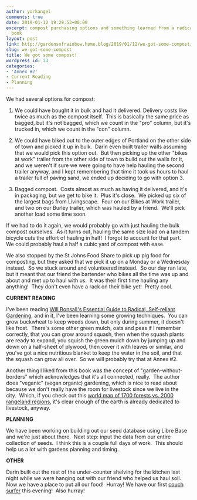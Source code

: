 ```yaml
---
author: yorkangel
comments: true
date: 2019-01-12 19:29:53+00:00
excerpt: compost purchasing options and something learned from a radical gardening
  book
layout: post
link: http://gardensofrainbow.home.blog/2019/01/12/we-got-some-compost/
slug: we-got-some-compost
title: We got some compost!
wordpress_id: 33
categories:
- 'Annex #2'
- Current Reading
- Planning
---
```


We had several options for compost:



	
  1. We could have bought it in bulk and had it delivered. Delivery costs like twice as much as the compost itself.  This is basically the same price as bagged, but it's not bagged, which we count in the "pro" column, but it's trucked in, which we count in the "con" column.

	
  2. We could have biked out to the outer edges of Portland on the other side of town and picked it up in bulk.  Darin even built trailer walls assuming that we would pick this option out.  But then picking up the other "bikes at work" trailer from the other side of town to build out the walls for it, and we weren't if sure we were going to have help hauling the second trailer anyway, and I kept remembering that time it took us hours to haul a trailer full of paving sand, we ended up deciding to go with option 3.

	
  3. Bagged compost.  Costs almost as much as having it delivered, and it's in packaging, but we get to bike it.  Plus it's close.  We picked up six of the largest bags from Livingscape.  Four on our Bikes at Work trailer, and two on our Burley trailer, which was hauled by a friend.  We'll pick another load some time soon.


If we had to do it again, we would probably go with just hauling the bulk compost ourselves.  As it turns out, hauling the same size load on a tandem bicycle cuts the effort of hauling in half!  I forgot to account for that part.  We could probably haul a half a cubic yard of compost with ease.

We also stopped by the St Johns Food Share to pick up pig food for composting, but they asked that we pick it up on a Monday or a Wednesday instead.  So we stuck around and volunteered instead.  So our day ran late, but it meant that our friend the bartender who bikes all the time was up and about and met up to haul with us.  It was their first time hauling any anything!  They don't even have a rack on their bike yet!  Pretty cool.

**CURRENT READING**


I've been reading [Will Bonsall's Essential Guide to Radical, Self-reliant Gardening](https://multcolib.bibliocommons.com/item/show/2723701068), and in it, I've been learning some growing techniques.  You can grow buckwheat to keep weeds down, but only during summer, it doesn't like frost.  There's some other green mulch, oats and peas if I remember correctly, that you can grow around squash, then when the squash plants are ready to expand, you squish the green mulch down by jumping up and down on a half-sheet of plywood, then cover it with leaves or similar, and you've got a nice nutritious blanket to keep the water in the soil, and that the squash can grow all over.  So we will probably try that at Annex #2.




Another thing I liked from this book was the concept of "garden-without-borders" which acknowledges that it's all connected, really.  The author does "veganic" (vegan organic) gardening, which is nice to read about because we don't really have the room for livestock since we live in the city.  Which, if you check out this [world map of 1700 forests vs. 2000 rangeland regions](https://www.citylab.com/environment/2019/01/farming-climate-change-land-use-urbanization-over-time-map/579724/), it's clear enough of the earth is already dedicated to livestock, anyway.


**PLANNING**

We have been working on building out our seed database using Libre Base and we're just about there.  Next step: input the data from our entire collection of seeds.  I think this is a couple full days of work.  This should help us a lot with gardens planning and timing.

**OTHER**

Darin built out the rest of the under-counter shelving for the kitchen last night while we were hanging out with our friend who helped us haul soil.  Now we have a place to put all our food!  Hurray! We have our first [couch surfer](http://couchsurfing.com/) this evening!  Also hurray!
